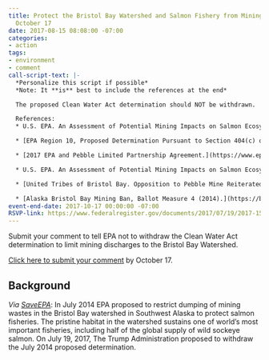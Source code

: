 ```yaml
---
title: Protect the Bristol Bay Watershed and Salmon Fishery from Mining Waste - By
  October 17
date: 2017-08-15 08:08:00 -07:00
categories:
- action
tags:
- environment
- comment
call-script-text: |-
  *Personalize this script if possible*
  *Note: It **is** best to include the references at the end*

  The proposed Clean Water Act determination should NOT be withdrawn.  The potential impacts of the proposed Pebble Mine on the health of the Bristol Bay watershed and the livelihood of thousands of people in Alaska are far too great. Those risks include loss of up to up to 94 miles of salmon-supporting streams and up to 4,900 acres of wetlands and ponds, and the very real potential of wastewater dam failure resulting in damage to or destruction of the salmon fishery.  The watershed supports the largest sockeye salmon fishery in the world and 25 federally recognized tribes who for 4,000 years have depended on the fishery for their subsistence-based culture. The overwhelming majority of residents of Bristol Bay are opposed to the project, and a statewide majority of voters also oppose it. The watershed’s unique ecological resources generate significant economic benefits and employment.  EPA’s original watershed assessment was scientifically robust and thoroughly peer-reviewed.  That assessment and related public comments should strongly influence any future action.

  References:
  * U.S. EPA. An Assessment of Potential Mining Impacts on Salmon Ecosystems of Bristol Bay, Alaska (Final Report). U.S. Environmental Protection Agency, Washington, DC, EPA 910-R-14-001A-C, ES, 2014.

  * [EPA Region 10, Proposed Determination Pursuant to Section 404(c) of the Clean Water Act for Pebble Deposit Area, Southwest Alaska, July 21, 2014.](https://www.epa.gov/bristolbay/2014-proposed-determination-pursuant-section-404c-clean-water-act-pebble-deposit-area)

  * [2017 EPA and Pebble Limited Partnership Agreement.](https://www.epa.gov/sites/production/files/2017-05/documents/pebble-settlement-agreement-05-11-17.pdf)

  * U.S. EPA. An Assessment of Potential Mining Impacts on Salmon Ecosystems of Bristol Bay, Alaska (Final Report). U.S. Environmental Protection Agency, Washington, DC, EPA 910-R-14-001A-C, ES, 2014. Chapter 5.

  * [United Tribes of Bristol Bay. Opposition to Pebble Mine Reiterated by local tribes, fishermen, business owners.](http://utbb.org/opposition-to-pebble-mine-reiterated-by-local-tribes-fishermen-business-owners/)

  * [Alaska Bristol Bay Mining Ban, Ballot Measure 4 (2014).](https://ballotpedia.org/Alaska_Bristol_Bay_Mining_Ban,_Ballot_Measure_4_(2014))
event-end-date: 2017-10-17 00:00:00 -07:00
RSVP-link: https://www.federalregister.gov/documents/2017/07/19/2017-15181/proposal-to-withdraw-proposed-determination-to-restrict-the-use-of-an-area-as-a-disposal-site-pebble#open-comment
---
```


Submit your comment to tell EPA not to withdraw the Clean Water Act determination to limit mining discharges to the Bristol Bay Watershed.

[Click here to submit your comment](https://www.federalregister.gov/documents/2017/07/19/2017-15181/proposal-to-withdraw-proposed-determination-to-restrict-the-use-of-an-area-as-a-disposal-site-pebble#open-comment) by October 17.

## Background

*Via [SaveEPA](http://www.saveepaalums.info/resisting-the-trump-de-regulatory-agenda-talking-points/defending-bristol-bay/)*:
In July 2014 EPA proposed to restrict dumping of mining wastes in the Bristol Bay watershed in Southwest Alaska to protect salmon fisheries. The pristine habitat in the watershed sustains one of world’s most important fisheries, including half of the global supply of wild sockeye salmon.
On July 19, 2017, The Trump Administration proposed to withdraw the July 2014 proposed determination.
